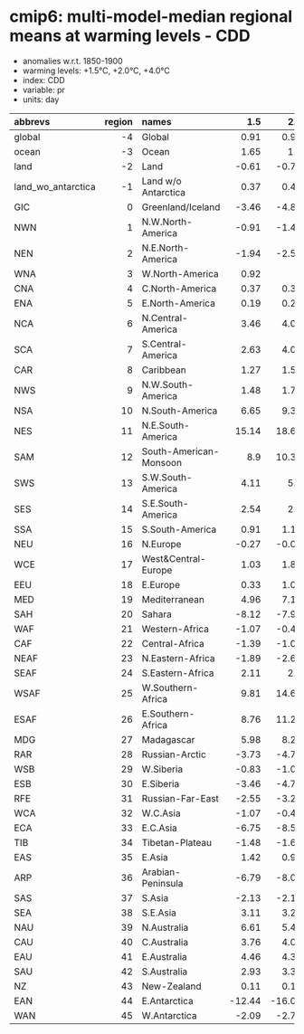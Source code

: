 # cmip6: multi-model-median regional means at warming levels - CDD

- anomalies w.r.t. 1850-1900
- warming levels: +1.5°C, +2.0°C, +4.0°C
- index: CDD
- variable: pr
- units: day

| abbrevs            |   region | names                  |    1.5 |    2.0 |    4.0 |
|:-------------------|---------:|:-----------------------|-------:|-------:|-------:|
| global             |       -4 | Global                 |   0.91 |   0.96 |   1.48 |
| ocean              |       -3 | Ocean                  |   1.65 |   1.8  |   3.24 |
| land               |       -2 | Land                   |  -0.61 |  -0.71 |  -2.11 |
| land_wo_antarctica |       -1 | Land w/o Antarctica    |   0.37 |   0.46 |   0.73 |
| GIC                |        0 | Greenland/Iceland      |  -3.46 |  -4.85 |  -8.52 |
| NWN                |        1 | N.W.North-America      |  -0.91 |  -1.47 |  -2.51 |
| NEN                |        2 | N.E.North-America      |  -1.94 |  -2.51 |  -5.16 |
| WNA                |        3 | W.North-America        |   0.92 |   1    |   0.25 |
| CNA                |        4 | C.North-America        |   0.37 |   0.32 |   1.2  |
| ENA                |        5 | E.North-America        |   0.19 |   0.27 |   0.84 |
| NCA                |        6 | N.Central-America      |   3.46 |   4.04 |   8.48 |
| SCA                |        7 | S.Central-America      |   2.63 |   4.01 |   9.5  |
| CAR                |        8 | Caribbean              |   1.27 |   1.56 |   3.29 |
| NWS                |        9 | N.W.South-America      |   1.48 |   1.78 |   3.99 |
| NSA                |       10 | N.South-America        |   6.65 |   9.37 |  19.56 |
| NES                |       11 | N.E.South-America      |  15.14 |  18.63 |  28.44 |
| SAM                |       12 | South-American-Monsoon |   8.9  |  10.34 |  19.05 |
| SWS                |       13 | S.W.South-America      |   4.11 |   5.9  |  10.09 |
| SES                |       14 | S.E.South-America      |   2.54 |   2.9  |   3.99 |
| SSA                |       15 | S.South-America        |   0.91 |   1.16 |   2.09 |
| NEU                |       16 | N.Europe               |  -0.27 |  -0.06 |   0.25 |
| WCE                |       17 | West&Central-Europe    |   1.03 |   1.82 |   4.09 |
| EEU                |       18 | E.Europe               |   0.33 |   1.08 |   1.83 |
| MED                |       19 | Mediterranean          |   4.96 |   7.13 |  16.07 |
| SAH                |       20 | Sahara                 |  -8.12 |  -7.92 | -15.07 |
| WAF                |       21 | Western-Africa         |  -1.07 |  -0.43 |  -0.79 |
| CAF                |       22 | Central-Africa         |  -1.39 |  -1.05 |  -1.29 |
| NEAF               |       23 | N.Eastern-Africa       |  -1.89 |  -2.63 |  -9.28 |
| SEAF               |       24 | S.Eastern-Africa       |   2.11 |   2.5  |   0.89 |
| WSAF               |       25 | W.Southern-Africa      |   9.81 |  14.63 |  28.84 |
| ESAF               |       26 | E.Southern-Africa      |   8.76 |  11.29 |  23.51 |
| MDG                |       27 | Madagascar             |   5.98 |   8.23 |  17.35 |
| RAR                |       28 | Russian-Arctic         |  -3.73 |  -4.75 |  -7.41 |
| WSB                |       29 | W.Siberia              |  -0.83 |  -1.02 |  -0.16 |
| ESB                |       30 | E.Siberia              |  -3.46 |  -4.73 |  -8.75 |
| RFE                |       31 | Russian-Far-East       |  -2.55 |  -3.25 |  -5.71 |
| WCA                |       32 | W.C.Asia               |  -1.07 |  -0.42 |  -0.55 |
| ECA                |       33 | E.C.Asia               |  -6.75 |  -8.59 | -14.95 |
| TIB                |       34 | Tibetan-Plateau        |  -1.48 |  -1.66 |  -5.48 |
| EAS                |       35 | E.Asia                 |   1.42 |   0.93 |   1.08 |
| ARP                |       36 | Arabian-Peninsula      |  -6.79 |  -8.04 | -19.71 |
| SAS                |       37 | S.Asia                 |  -2.13 |  -2.13 |  -8.97 |
| SEA                |       38 | S.E.Asia               |   3.11 |   3.29 |   7.74 |
| NAU                |       39 | N.Australia            |   6.61 |   5.46 |   8.13 |
| CAU                |       40 | C.Australia            |   3.76 |   4.06 |   9.81 |
| EAU                |       41 | E.Australia            |   4.46 |   4.37 |   9.06 |
| SAU                |       42 | S.Australia            |   2.93 |   3.38 |   7.07 |
| NZ                 |       43 | New-Zealand            |   0.11 |   0.17 |   0.32 |
| EAN                |       44 | E.Antarctica           | -12.44 | -16.04 | -34.35 |
| WAN                |       45 | W.Antarctica           |  -2.09 |  -2.79 |  -5.22 |